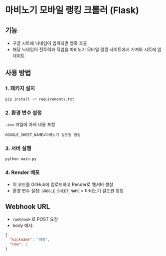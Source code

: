 # 마비노기 모바일 랭킹 크롤러 (Flask)

## 기능
- 구글 시트에 닉네임이 입력되면 웹훅 호출
- 해당 닉네임의 전투력과 직업을 마비노기 모바일 랭킹 사이트에서 가져와 시트에 업데이트

## 사용 방법

### 1. 패키지 설치
```
pip install -r requirements.txt
```

### 2. 환경 변수 설정
`.env` 파일에 아래 내용 포함
```
GOOGLE_SHEET_NAME=마비노기 길드원 랭킹
```

### 3. 서버 실행
```
python main.py
```

### 4. Render 배포
- 이 코드를 GitHub에 업로드하고 Render로 웹서버 생성
- 환경 변수 설정: `GOOGLE_SHEET_NAME` = 마비노기 길드원 랭킹

## Webhook URL
- `/webhook` 로 POST 요청
- body 예시:
```json
{
  "nickname": "휘짱",
  "row": 2
}
```

